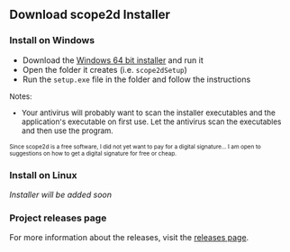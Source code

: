 ## Download scope2d Installer

### Install on Windows

- Download the [Windows 64 bit installer](https://github.com/denizbmech/scope2d/releases/download/1.0.3/scope2dSetup_1.0.3.exe) and run it
- Open the folder it creates (i.e. `scope2dSetup`)
- Run the `setup.exe` file in the folder and follow the instructions

<font size = "2">
Notes:
<ul>
<li>
Your antivirus will probably want to scan the installer executables and the application's executable on first use. Let the antivirus scan the executables and then use the program. 
</li>
</ul>
</font>

<font size = "1">Since scope2d is a free software, I did not yet want to pay for a digital signature... I am open to suggestions on how to get a digital signature for free or cheap.</font>

### Install on Linux

*Installer will be added soon*

### Project releases page

For more information about the releases, visit the [releases page](https://github.com/denizbmech/scope2d/releases).
